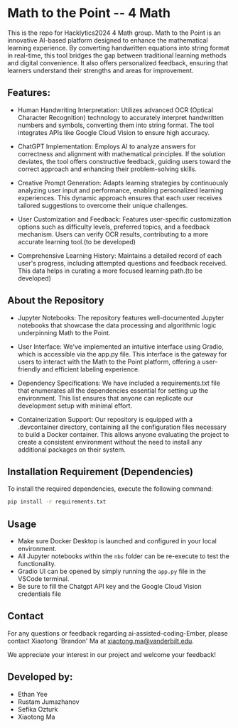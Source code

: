 # Math to the Point -- 4 Math
This is the repo for Hacklytics2024 4 Math group.
Math to the Point is an innovative AI-based platform designed to enhance the mathematical learning experience. By converting handwritten equations into string format in real-time, this tool bridges the gap between traditional learning methods and digital convenience. It also offers personalized feedback, ensuring that learners understand their strengths and areas for improvement.

## Features:
* Human Handwriting Interpretation: Utilizes advanced OCR (Optical Character Recognition) technology to accurately interpret handwritten numbers and symbols, converting them into string format. The tool integrates APIs like Google Cloud Vision to ensure high accuracy.

* ChatGPT Implementation: Employs AI to analyze answers for correctness and alignment with mathematical principles. If the solution deviates, the tool offers constructive feedback, guiding users toward the correct approach and enhancing their problem-solving skills.

* Creative Prompt Generation: Adapts learning strategies by continuously analyzing user input and performance, enabling personalized learning experiences. This dynamic approach ensures that each user receives tailored suggestions to overcome their unique challenges.

* User Customization and Feedback: Features user-specific customization options such as difficulty levels, preferred topics, and a feedback mechanism. Users can verify OCR results, contributing to a more accurate learning tool.(to be developed)

* Comprehensive Learning History: Maintains a detailed record of each user's progress, including attempted questions and feedback received. This data helps in curating a more focused learning path.(to be developed)

## About the Repository
* Jupyter Notebooks: The repository features well-documented Jupyter notebooks that showcase the data processing and algorithmic logic underpinning Math to the Point.

* User Interface: We've implemented an intuitive interface using Gradio, which is accessible via the app.py file. This interface is the gateway for users to interact with the Math to the Point platform, offering a user-friendly and efficient labeling experience.

* Dependency Specifications: We have included a requirements.txt file that enumerates all the dependencies essential for setting up the environment. This list ensures that anyone can replicate our development setup with minimal effort.

* Containerization Support: Our repository is equipped with a .devcontainer directory, containing all the configuration files necessary to build a Docker container. This allows anyone evaluating the project to create a consistent environment without the need to install any additional packages on their system.

## Installation Requirement (Dependencies)
To install the required dependencies, execute the following command:

``` sh
pip install -r requirements.txt
```

## Usage
* Make sure Docker Desktop is launched and configured in your local environment.
* All Jupyter notebooks within the `nbs` folder can be re-execute to test the functionality.
* Gradio UI can be opened by simply running the `app.py` file in the VSCode terminal.
* Be sure to fill the Chatgpt API key and the Google Cloud Vision credentials file

## Contact
For any questions or feedback regarding ai-assisted-coding-Ember, please contact Xiaotong 'Brandon' Ma at xiaotong.ma@vanderbilt.edu.

We appreciate your interest in our project and welcome your feedback!

## Developed by:
* Ethan Yee
* Rustam Jumazhanov
* Sefika Ozturk
* Xiaotong Ma